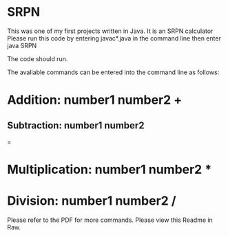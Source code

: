 # SRPN
This was one of my first projects written in Java. It is an SRPN calculator
Please run this code by entering javac*.java in the command line
then enter java SRPN 

The code should run.

The avaliable commands can be entered into the command line as follows:

Addition:
number1
number2
+
=

Subtraction:
number1
number2
-
=

Multiplication:
number1
number2
*
=

Division:
number1
number2
/
=

Please refer to the PDF for more commands. Please view this Readme in Raw.
